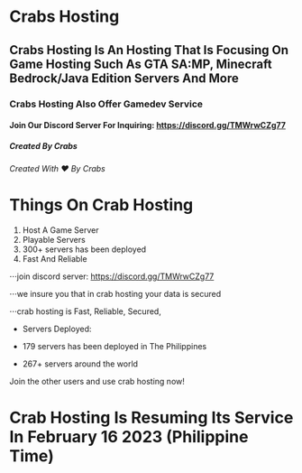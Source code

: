# Crabs Hosting 
 
## Crabs Hosting Is An Hosting That Is Focusing On Game Hosting Such As GTA SA:MP, Minecraft Bedrock/Java Edition Servers And More

### Crabs Hosting Also Offer Gamedev Service 

#### Join Our Discord Server For Inquiring: https://discord.gg/TMWrwCZg77

##### Created By Crabs 

###### Created With ♥️ By Crabs


Things On Crab Hosting
======


1. Host A Game Server 
2. Playable Servers
1. 300+ servers has been deployed 
4. Fast And Reliable

⋅⋅⋅join discord server: https://discord.gg/TMWrwCZg77

⋅⋅⋅we insure you that in crab hosting your data is secured

⋅⋅⋅crab hosting is Fast, Reliable, Secured,

* Servers Deployed:
- 179 servers has been deployed in The Philippines
+ 267+ servers around the world

Join the other users and use crab hosting now!

# Crab Hosting Is Resuming Its Service In February 16 2023 (Philippine Time)

